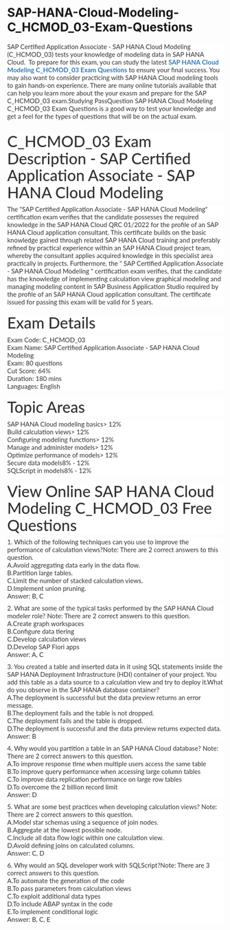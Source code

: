 # SAP-HANA-Cloud-Modeling-C_HCMOD_03-Exam-Questions
<p>
	<span style="font-size:12px;font-weight:normal;"><span style="white-space:normal;"> </span></span>
</p>
<p style="box-sizing:border-box;margin-top:0px;margin-bottom:10px;color:#333333;font-family:Lato;font-size:15px;white-space:normal;background-color:#FFFFFF;">
	<p style="box-sizing:border-box;margin-top:0px;margin-bottom:10px;color:#333333;font-family:Lato;font-size:15px;white-space:normal;background-color:#FFFFFF;">
		SAP Certified Application Associate - SAP HANA Cloud Modeling (C_HCMOD_03) tests your knowledge of modeling data in SAP HANA Cloud. &nbsp;To prepare for this exam, you can study the latest&nbsp;<span style="box-sizing:border-box;font-weight:700;"><a href="https://www.passquestion.com/c_hcmod_03.html" style="box-sizing:border-box;background-color:transparent;color:#337AB7;text-decoration-line:none;">SAP HANA Cloud Modeling C_HCMOD_03 Exam Questions</a></span>&nbsp;to ensure your final success. You may also want to consider practicing with SAP HANA Cloud modeling tools to gain hands-on experience. There are many online tutorials available that can help you learn more about the your exasm and prepare for the SAP C_HCMOD_03 exam.Studying PassQuestion SAP HANA Cloud Modeling C_HCMOD_03 Exam Questions is a good way to test your knowledge and get a feel for the types of questions that will be on the actual exam.&nbsp;
	</p>
	<p style="box-sizing:border-box;margin-top:0px;margin-bottom:10px;color:#333333;font-family:Lato;font-size:15px;white-space:normal;background-color:#FFFFFF;">
		<img alt="" src="https://www.passquestion.com/uploads/pqcom/images/20230104/5a9039654fad226c88b49287e4f021b9.png" style="box-sizing:border-box;vertical-align:middle;max-width:100%;" />
	</p>
	<h1 style="box-sizing:border-box;margin:20px 0px 10px;font-size:36px;font-family:Lato;font-weight:500;line-height:1.1;color:#333333;white-space:normal;background-color:#FFFFFF;">
		C_HCMOD_03 Exam Description - SAP Certified Application Associate - SAP HANA Cloud Modeling
	</h1>
	<p style="box-sizing:border-box;margin-top:0px;margin-bottom:10px;color:#333333;font-family:Lato;font-size:15px;white-space:normal;background-color:#FFFFFF;">
		The "SAP Certified Application Associate - SAP HANA Cloud Modeling" certification exam verifies that the candidate possesses the required knowledge in the SAP HANA Cloud QRC 01/2022 for the profile of an SAP HANA Cloud application consultant. This certificate builds on the basic knowledge gained through related SAP HANA Cloud training and preferably refined by practical experience within an SAP HANA Cloud project team, whereby the consultant applies acquired knowledge in this specialist area practically in projects. Furthermore, the " SAP Certified Application Associate - SAP HANA Cloud Modeling " certification exam verifies, that the candidate has the knowledge of implementing calculation view graphical modeling and managing modeling content in SAP Business Application Studio required by the profile of an SAP HANA Cloud application consultant. The certificate issued for passing this exam will be valid for 5 years.
	</p>
	<h1 style="box-sizing:border-box;margin:20px 0px 10px;font-size:36px;font-family:Lato;font-weight:500;line-height:1.1;color:#333333;white-space:normal;background-color:#FFFFFF;">
		Exam Details
	</h1>
	<p style="box-sizing:border-box;margin-top:0px;margin-bottom:10px;color:#333333;font-family:Lato;font-size:15px;white-space:normal;background-color:#FFFFFF;">
		Exam Code: C_HCMOD_03<br style="box-sizing:border-box;" />
Exam Name: SAP Certified Application Associate - SAP HANA Cloud Modeling<br style="box-sizing:border-box;" />
Exam: 80 questions<br style="box-sizing:border-box;" />
Cut Score: 64%<br style="box-sizing:border-box;" />
Duration: 180 mins<br style="box-sizing:border-box;" />
Languages: English
	</p>
	<h1 style="box-sizing:border-box;margin:20px 0px 10px;font-size:36px;font-family:Lato;font-weight:500;line-height:1.1;color:#333333;white-space:normal;background-color:#FFFFFF;">
		Topic Areas &nbsp; &nbsp;&nbsp;
	</h1>
	<p style="box-sizing:border-box;margin-top:0px;margin-bottom:10px;color:#333333;font-family:Lato;font-size:15px;white-space:normal;background-color:#FFFFFF;">
		SAP HANA Cloud modeling basics&gt; 12%<br style="box-sizing:border-box;" />
Build calculation views&gt; 12%<br style="box-sizing:border-box;" />
Configuring modeling functions&gt; 12%<br style="box-sizing:border-box;" />
Manage and administer models&gt; 12%<br style="box-sizing:border-box;" />
Optimize performance of models&gt; 12%<br style="box-sizing:border-box;" />
Secure data models8% - 12%<br style="box-sizing:border-box;" />
SQLScript in models8% - 12%
	</p>
	<h1 style="box-sizing:border-box;margin:20px 0px 10px;font-size:36px;font-family:Lato;font-weight:500;line-height:1.1;color:#333333;white-space:normal;background-color:#FFFFFF;">
		View Online SAP HANA Cloud Modeling C_HCMOD_03 Free Questions
	</h1>
	<p style="box-sizing:border-box;margin-top:0px;margin-bottom:10px;color:#333333;font-family:Lato;font-size:15px;white-space:normal;background-color:#FFFFFF;">
		1. Which of the following techniques can you use to improve the performance of calculation views?Note: There are 2 correct answers to this question.<br style="box-sizing:border-box;" />
A.Avoid aggregating data early in the data flow.<br style="box-sizing:border-box;" />
B.Partition large tables.<br style="box-sizing:border-box;" />
C.Limit the number of stacked calculation views.<br style="box-sizing:border-box;" />
D.Implement union pruning.<br style="box-sizing:border-box;" />
Answer: B, C
	</p>
	<p style="box-sizing:border-box;margin-top:0px;margin-bottom:10px;color:#333333;font-family:Lato;font-size:15px;white-space:normal;background-color:#FFFFFF;">
		2. What are some of the typical tasks performed by the SAP HANA Cloud modeler role? Note: There are 2 correct answers to this question.<br style="box-sizing:border-box;" />
A.Create graph workspaces<br style="box-sizing:border-box;" />
B.Configure data tiering<br style="box-sizing:border-box;" />
C.Develop calculation views<br style="box-sizing:border-box;" />
D.Develop SAP Fiori apps<br style="box-sizing:border-box;" />
Answer: A, C
	</p>
	<p style="box-sizing:border-box;margin-top:0px;margin-bottom:10px;color:#333333;font-family:Lato;font-size:15px;white-space:normal;background-color:#FFFFFF;">
		3. You created a table and inserted data in it using SQL statements inside the SAP HANA Deployment Infrastructure (HDI) container of your project. You add this table as a data source to a calculation view and try to deploy it.What do you observe in the SAP HANA database container?<br style="box-sizing:border-box;" />
A.The deployment is successful but the data preview returns an error message.<br style="box-sizing:border-box;" />
B.The deployment fails and the table is not dropped.<br style="box-sizing:border-box;" />
C.The deployment fails and the table is dropped.<br style="box-sizing:border-box;" />
D.The deployment is successful and the data preview returns expected data.<br style="box-sizing:border-box;" />
Answer: B
	</p>
	<p style="box-sizing:border-box;margin-top:0px;margin-bottom:10px;color:#333333;font-family:Lato;font-size:15px;white-space:normal;background-color:#FFFFFF;">
		4. Why would you partition a table in an SAP HANA Cloud database? Note: There are 2 correct answers to this question.<br style="box-sizing:border-box;" />
A.To improve response time when multiple users access the same table<br style="box-sizing:border-box;" />
B.To improve query performance when accessing large column tables<br style="box-sizing:border-box;" />
C.To improve data replication performance on large row tables<br style="box-sizing:border-box;" />
D.To overcome the 2 billion record limit<br style="box-sizing:border-box;" />
Answer: D
	</p>
	<p style="box-sizing:border-box;margin-top:0px;margin-bottom:10px;color:#333333;font-family:Lato;font-size:15px;white-space:normal;background-color:#FFFFFF;">
		5. What are some best practices when developing calculation views? Note: There are 2 correct answers to this question.<br style="box-sizing:border-box;" />
A.Model star schemas using a sequence of join nodes.<br style="box-sizing:border-box;" />
B.Aggregate at the lowest possible node.<br style="box-sizing:border-box;" />
C.Include all data flow logic within one calculation view.<br style="box-sizing:border-box;" />
D.Avoid defining joins on calculated columns.<br style="box-sizing:border-box;" />
Answer: C, D
	</p>
	<p style="box-sizing:border-box;margin-top:0px;margin-bottom:10px;color:#333333;font-family:Lato;font-size:15px;white-space:normal;background-color:#FFFFFF;">
		6. Why would an SQL developer work with SQLScript?Note: There are 3 correct answers to this question.<br style="box-sizing:border-box;" />
A.To automate the generation of the code<br style="box-sizing:border-box;" />
B.To pass parameters from calculation views<br style="box-sizing:border-box;" />
C.To exploit additional data types<br style="box-sizing:border-box;" />
D.To include ABAP syntax in the code<br style="box-sizing:border-box;" />
E.To implement conditional logic<br style="box-sizing:border-box;" />
Answer: B, C, E
	</p>
</p>
<p>
	<br />
</p>
